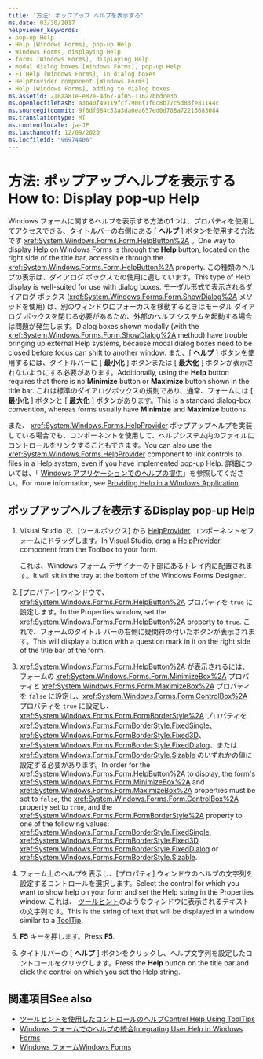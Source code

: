 ```yaml
---
title: '方法: ポップアップ ヘルプを表示する'
ms.date: 03/30/2017
helpviewer_keywords:
- pop-up Help
- Help [Windows Forms], pop-up Help
- Windows Forms, displaying Help
- forms [Windows Forms], displaying Help
- modal dialog boxes [Windows Forms], pop-up Help
- F1 Help [Windows Forms], in dialog boxes
- HelpProvider component [Windows Forms]
- Help [Windows Forms], adding to dialog boxes
ms.assetid: 218aa81e-e87e-4d67-af05-11627bbdce3b
ms.openlocfilehash: a3b40f49119fcf7900f1f0c8b77c5d83fe81144c
ms.sourcegitcommit: 9f6df084c53a3da0ea657ed0d708a72213683084
ms.translationtype: MT
ms.contentlocale: ja-JP
ms.lasthandoff: 12/09/2020
ms.locfileid: "96974406"
---
```

# <a name="how-to-display-pop-up-help"></a><span data-ttu-id="b3157-102">方法: ポップアップヘルプを表示する</span><span class="sxs-lookup"><span data-stu-id="b3157-102">How to: Display pop-up Help</span></span>

<span data-ttu-id="b3157-103">Windows フォームに関するヘルプを表示する方法の1つは、プロパティを使用してアクセスできる、タイトルバーの右側にある [ **ヘルプ** ] ボタンを使用する方法です <xref:System.Windows.Forms.Form.HelpButton%2A> 。</span><span class="sxs-lookup"><span data-stu-id="b3157-103">One way to display Help on Windows Forms is through the **Help** button, located on the right side of the title bar, accessible through the <xref:System.Windows.Forms.Form.HelpButton%2A> property.</span></span> <span data-ttu-id="b3157-104">この種類のヘルプの表示は、ダイアログ ボックスでの使用に適しています。</span><span class="sxs-lookup"><span data-stu-id="b3157-104">This type of Help display is well-suited for use with dialog boxes.</span></span> <span data-ttu-id="b3157-105">モーダル形式で表示されるダイアログ ボックス (<xref:System.Windows.Forms.Form.ShowDialog%2A> メソッドを使用) は、別のウィンドウにフォーカスを移動するときはモーダル ダイアログ ボックスを閉じる必要があるため、外部のヘルプ システムを起動する場合は問題が発生します。</span><span class="sxs-lookup"><span data-stu-id="b3157-105">Dialog boxes shown modally (with the <xref:System.Windows.Forms.Form.ShowDialog%2A> method) have trouble bringing up external Help systems, because modal dialog boxes need to be closed before focus can shift to another window.</span></span> <span data-ttu-id="b3157-106">また、[ **ヘルプ** ] ボタンを使用するには、タイトルバーに [ **最小化** ] ボタンまたは [ **最大化** ] ボタンが表示されないようにする必要があります。</span><span class="sxs-lookup"><span data-stu-id="b3157-106">Additionally, using the **Help** button requires that there is no **Minimize** button or **Maximize** button shown in the title bar.</span></span> <span data-ttu-id="b3157-107">これは標準のダイアログボックスの規則であり、通常、フォームには [ **最小化** ] ボタンと [ **最大化** ] ボタンがあります。</span><span class="sxs-lookup"><span data-stu-id="b3157-107">This is a standard dialog-box convention, whereas forms usually have **Minimize** and **Maximize** buttons.</span></span>

<span data-ttu-id="b3157-108">また、 <xref:System.Windows.Forms.HelpProvider> ポップアップヘルプを実装している場合でも、コンポーネントを使用して、ヘルプシステム内のファイルにコントロールをリンクすることもできます。</span><span class="sxs-lookup"><span data-stu-id="b3157-108">You can also use the <xref:System.Windows.Forms.HelpProvider> component to link controls to files in a Help system, even if you have implemented pop-up Help.</span></span> <span data-ttu-id="b3157-109">詳細については、「 [Windows アプリケーションでのヘルプの提供](how-to-provide-help-in-a-windows-application.md)」を参照してください。</span><span class="sxs-lookup"><span data-stu-id="b3157-109">For more information, see [Providing Help in a Windows Application](how-to-provide-help-in-a-windows-application.md).</span></span>

## <a name="display-pop-up-help"></a><span data-ttu-id="b3157-110">ポップアップヘルプを表示する</span><span class="sxs-lookup"><span data-stu-id="b3157-110">Display pop-up Help</span></span>

1. <span data-ttu-id="b3157-111">Visual Studio で、[ツールボックス] から [HelpProvider](../controls/helpprovider-component-windows-forms.md) コンポーネントをフォームにドラッグします。</span><span class="sxs-lookup"><span data-stu-id="b3157-111">In Visual Studio, drag a [HelpProvider](../controls/helpprovider-component-windows-forms.md) component from the Toolbox to your form.</span></span>

   <span data-ttu-id="b3157-112">これは、Windows フォーム デザイナーの下部にあるトレイ内に配置されます。</span><span class="sxs-lookup"><span data-stu-id="b3157-112">It will sit in the tray at the bottom of the Windows Forms Designer.</span></span>

2. <span data-ttu-id="b3157-113">[プロパティ] ウィンドウで、<xref:System.Windows.Forms.Form.HelpButton%2A> プロパティを `true` に設定します。</span><span class="sxs-lookup"><span data-stu-id="b3157-113">In the Properties window, set the <xref:System.Windows.Forms.Form.HelpButton%2A> property to `true`.</span></span> <span data-ttu-id="b3157-114">これで、フォームのタイトル バーの右側に疑問符の付いたボタンが表示されます。</span><span class="sxs-lookup"><span data-stu-id="b3157-114">This will display a button with a question mark in it on the right side of the title bar of the form.</span></span>

3. <span data-ttu-id="b3157-115"><xref:System.Windows.Forms.Form.HelpButton%2A> が表示されるには、フォームの <xref:System.Windows.Forms.Form.MinimizeBox%2A> プロパティと <xref:System.Windows.Forms.Form.MaximizeBox%2A> プロパティを `false` に設定し、<xref:System.Windows.Forms.Form.ControlBox%2A> プロパティを `true` に設定し、<xref:System.Windows.Forms.Form.FormBorderStyle%2A> プロパティを<xref:System.Windows.Forms.FormBorderStyle.FixedSingle>、<xref:System.Windows.Forms.FormBorderStyle.Fixed3D>、<xref:System.Windows.Forms.FormBorderStyle.FixedDialog>、または <xref:System.Windows.Forms.FormBorderStyle.Sizable> のいずれかの値に設定する必要があります。</span><span class="sxs-lookup"><span data-stu-id="b3157-115">In order for the <xref:System.Windows.Forms.Form.HelpButton%2A> to display, the form's <xref:System.Windows.Forms.Form.MinimizeBox%2A> and <xref:System.Windows.Forms.Form.MaximizeBox%2A> properties must be set to `false`, the <xref:System.Windows.Forms.Form.ControlBox%2A> property set to `true`, and the <xref:System.Windows.Forms.Form.FormBorderStyle%2A> property to one of the following values: <xref:System.Windows.Forms.FormBorderStyle.FixedSingle>, <xref:System.Windows.Forms.FormBorderStyle.Fixed3D>, <xref:System.Windows.Forms.FormBorderStyle.FixedDialog> or <xref:System.Windows.Forms.FormBorderStyle.Sizable>.</span></span>

4. <span data-ttu-id="b3157-116">フォーム上のヘルプを表示し、[プロパティ] ウィンドウのヘルプの文字列を設定するコントロールを選択します。</span><span class="sxs-lookup"><span data-stu-id="b3157-116">Select the control for which you want to show help on your form and set the Help string in the Properties window.</span></span> <span data-ttu-id="b3157-117">これは、 [ツールヒント](../controls/tooltip-component-windows-forms.md)のようなウィンドウに表示されるテキストの文字列です。</span><span class="sxs-lookup"><span data-stu-id="b3157-117">This is the string of text that will be displayed in a window similar to a [ToolTip](../controls/tooltip-component-windows-forms.md).</span></span>

5. <span data-ttu-id="b3157-118">**F5** キーを押します。</span><span class="sxs-lookup"><span data-stu-id="b3157-118">Press **F5**.</span></span>

6. <span data-ttu-id="b3157-119">タイトルバーの [ **ヘルプ** ] ボタンをクリックし、ヘルプ文字列を設定したコントロールをクリックします。</span><span class="sxs-lookup"><span data-stu-id="b3157-119">Press the **Help** button on the title bar and click the control on which you set the Help string.</span></span>

## <a name="see-also"></a><span data-ttu-id="b3157-120">関連項目</span><span class="sxs-lookup"><span data-stu-id="b3157-120">See also</span></span>

- [<span data-ttu-id="b3157-121">ツールヒントを使用したコントロールのヘルプ</span><span class="sxs-lookup"><span data-stu-id="b3157-121">Control Help Using ToolTips</span></span>](control-help-using-tooltips.md)
- [<span data-ttu-id="b3157-122">Windows フォームでのヘルプの統合</span><span class="sxs-lookup"><span data-stu-id="b3157-122">Integrating User Help in Windows Forms</span></span>](integrating-user-help-in-windows-forms.md)
- [<span data-ttu-id="b3157-123">Windows フォーム</span><span class="sxs-lookup"><span data-stu-id="b3157-123">Windows Forms</span></span>](../index.yml)
